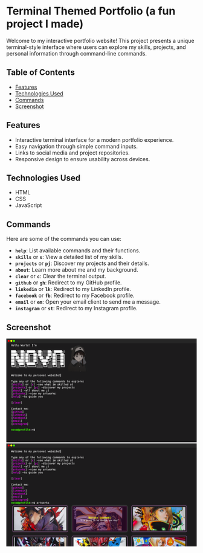 # Terminal Themed Portfolio (a fun project I made)

Welcome to my interactive portfolio website! This project presents a unique terminal-style interface where users can explore my skills, projects, and personal information through command-line commands.

## Table of Contents
- [Features](#features)
- [Technologies Used](#technologies-used)
- [Commands](#commands)
- [Screenshot](#screenshot)
## Features
- Interactive terminal interface for a modern portfolio experience.
- Easy navigation through simple command inputs.
- Links to social media and project repositories.
- Responsive design to ensure usability across devices.

## Technologies Used
- HTML
- CSS
- JavaScript

## Commands
Here are some of the commands you can use:

- **`help`**: List available commands and their functions.
- **`skills`** or **`s`**: View a detailed list of my skills.
- **`projects`** or **`pj`**: Discover my projects and their details.
- **`about`**: Learn more about me and my background.
- **`clear`** or **`c`**: Clear the terminal output.
- **`github`** or **`gh`**: Redirect to my GitHub profile.
- **`linkedin`** or **`lk`**: Redirect to my LinkedIn profile.
- **`facebook`** or **`fb`**: Redirect to my Facebook profile.
- **`email`** or **`em`**: Open your email client to send me a message.
- **`instagram`** or **`st`**: Redirect to my Instagram profile.
## Screenshot
![Portfolio Screenshot](images/screenshot_1.png)
![Portfolio Screenshot](images/screenshot_2.png)

